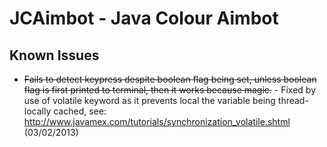 JCAimbot - Java Colour Aimbot
========

Known Issues
--------------



* ~~Fails to detect keypress despite boolean flag being set, unless boolean flag is first printed to terminal, then it works because magic.~~ - Fixed by use of volatile keyword as it prevents local the variable being thread-locally cached, see: http://www.javamex.com/tutorials/synchronization_volatile.shtml (03/02/2013)



